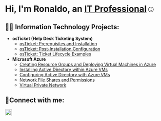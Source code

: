 <h1>Hi, I'm Ronaldo, an <a href="https://www.linkedin.com/in//">IT Professional</a>☺</h1>

<h2>👨‍💻 Information Technology Projects:</h2>

- <b>osTicket (Help Desk Ticketing System)</b>
  - [osTicket: Prerequisites and Installation](https://github.com/Ronaldo-Garcia/osticket-prereqs)
  - [osTicket: Post-Installation Configuration](https://github.com/Ronaldo-Garcia/osticket-post-install)
  - [osTicket: Ticket Lifecycle Examples](https://github.com/Ronaldo-Garcia/Ticket-Lifecycle)
- <b>Microsoft Azure</b>
  - [Creating Resource Groups and Deploying Virtual Machines in Azure](https://github.com/Ronaldo-Garcia/Rescource-Groups-and-VMs)
  - [Installing Active Directory within Azure VMs](https://github.com/Ronaldo-Garcia/Active-Directory-Install)
  - [Configuring Active Directory with Azure VMs](https://github.com/Ronaldo-Garcia/Configuring-Active-Directory)
  - [Network File Shares and Permissions](https://github.com/Ronaldo-Garcia/Network-File-Shares-And-Perms/tree/main)
  - [Virtual Private Network](https://github.com/afisaminou/Virtual-Private-Network](https://github.com/Ronaldo-Garcia/Virtual-Private-Network/tree/main))

<h2>🤳Connect with me:</h2>

[<img align="left" alt="Aaron | LinkedIn" width="22px" src="https://cdn.jsdelivr.net/npm/simple-icons@v3/icons/linkedin.svg" />][linkedin]

[linkedin]: https://www.linkedin.com/in/
